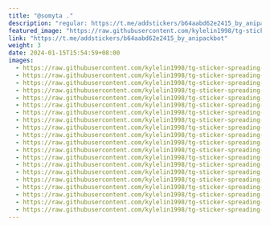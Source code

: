 ```yaml
---
title: "@somyta ."
description: "regular: https://t.me/addstickers/b64aabd62e2415_by_anipackbot"
featured_image: "https://raw.githubusercontent.com/kylelin1998/tg-sticker-spreading-worldwide-images/main/img/42f2fcd8-e02f-49cc-8b9c-5370cd4fc875.jpg"
link: "https://t.me/addstickers/b64aabd62e2415_by_anipackbot"
weight: 3
date: 2024-01-15T15:54:59+08:00
images:
  - https://raw.githubusercontent.com/kylelin1998/tg-sticker-spreading-worldwide-images/main/img/42f2fcd8-e02f-49cc-8b9c-5370cd4fc875.jpg
  - https://raw.githubusercontent.com/kylelin1998/tg-sticker-spreading-worldwide-images/main/img/b4caa168-c22d-450c-adba-6c52d6f4fd4e.jpg
  - https://raw.githubusercontent.com/kylelin1998/tg-sticker-spreading-worldwide-images/main/img/f1b298af-56a8-41a1-91c1-18963af539dc.jpg
  - https://raw.githubusercontent.com/kylelin1998/tg-sticker-spreading-worldwide-images/main/img/f9c01b63-caa1-455c-b38e-456597a7d5e9.jpg
  - https://raw.githubusercontent.com/kylelin1998/tg-sticker-spreading-worldwide-images/main/img/6afa47bd-55ba-4364-b1b5-6c719386209b.jpg
  - https://raw.githubusercontent.com/kylelin1998/tg-sticker-spreading-worldwide-images/main/img/bcbd32b3-83a6-4038-ba4f-774226002599.jpg
  - https://raw.githubusercontent.com/kylelin1998/tg-sticker-spreading-worldwide-images/main/img/6a861090-fbee-4343-bbd9-31477dabe927.jpg
  - https://raw.githubusercontent.com/kylelin1998/tg-sticker-spreading-worldwide-images/main/img/384689e5-f5fa-4881-a98c-8233fff0a086.jpg
  - https://raw.githubusercontent.com/kylelin1998/tg-sticker-spreading-worldwide-images/main/img/bc203d2f-ede7-40bb-a6d2-9d253619d828.jpg
  - https://raw.githubusercontent.com/kylelin1998/tg-sticker-spreading-worldwide-images/main/img/25f29e6d-cefc-40f1-ae07-f8c20c09cf00.jpg
  - https://raw.githubusercontent.com/kylelin1998/tg-sticker-spreading-worldwide-images/main/img/5720f2ad-abba-4477-8c33-79f0185c5d79.jpg
  - https://raw.githubusercontent.com/kylelin1998/tg-sticker-spreading-worldwide-images/main/img/5add171b-d378-4e22-bba8-62d524df3a9e.jpg
  - https://raw.githubusercontent.com/kylelin1998/tg-sticker-spreading-worldwide-images/main/img/65ff3121-785b-4721-80a3-157040485d8b.jpg
  - https://raw.githubusercontent.com/kylelin1998/tg-sticker-spreading-worldwide-images/main/img/3a01d225-0050-40fe-a30c-79548e0338a7.jpg
  - https://raw.githubusercontent.com/kylelin1998/tg-sticker-spreading-worldwide-images/main/img/2dc8d79c-b65a-4862-8c5d-3b06236a7551.jpg
  - https://raw.githubusercontent.com/kylelin1998/tg-sticker-spreading-worldwide-images/main/img/84750e86-93a4-4f80-8b55-16f61629b66e.jpg
  - https://raw.githubusercontent.com/kylelin1998/tg-sticker-spreading-worldwide-images/main/img/4f615e70-9ccc-4e14-8d1d-077681540f66.jpg
  - https://raw.githubusercontent.com/kylelin1998/tg-sticker-spreading-worldwide-images/main/img/bba34c2b-cbb1-4e13-97f3-8f1dc4eae856.jpg
  - https://raw.githubusercontent.com/kylelin1998/tg-sticker-spreading-worldwide-images/main/img/d8affef8-2303-42a7-8432-e377e5d3754e.jpg
  - https://raw.githubusercontent.com/kylelin1998/tg-sticker-spreading-worldwide-images/main/img/bce5ba0a-ea03-4fa0-97b6-12d13dea1c65.jpg
---
```

